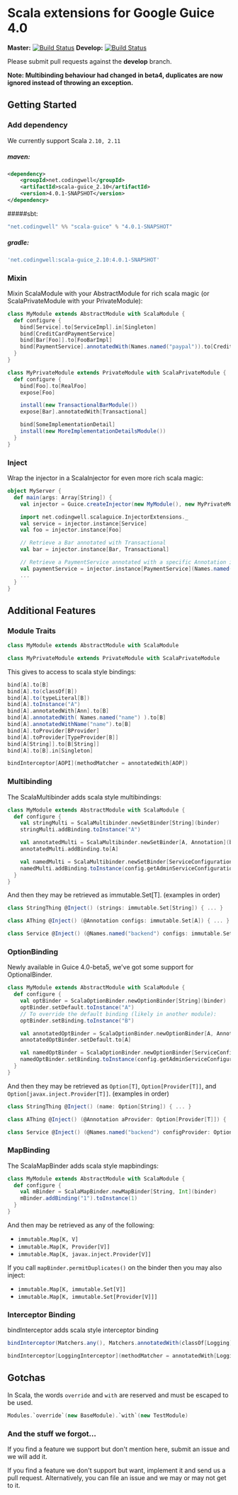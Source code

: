 Scala extensions for Google Guice 4.0
=====================================

**Master:** [![Build Status](https://travis-ci.org/codingwell/scala-guice.png?branch=master)](https://travis-ci.org/codingwell/scala-guice)
**Develop:** [![Build Status](https://travis-ci.org/codingwell/scala-guice.png?branch=develop)](https://travis-ci.org/codingwell/scala-guice)

Please submit pull requests against the **develop** branch.

**Note: Multibinding behaviour had changed in beta4, duplicates are now ignored instead of throwing an exception.**

Getting Started
---------------

### Add dependency
We currently support Scala `2.10, 2.11`

##### maven:
```xml
<dependency>
    <groupId>net.codingwell</groupId>
    <artifactId>scala-guice_2.10</artifactId>
    <version>4.0.1-SNAPSHOT</version>
</dependency>
```

#####sbt:
```scala
"net.codingwell" %% "scala-guice" % "4.0.1-SNAPSHOT"
```

##### gradle:
```groovy
'net.codingwell:scala-guice_2.10:4.0.1-SNAPSHOT'
```

### Mixin
Mixin ScalaModule with your AbstractModule for rich scala magic (or ScalaPrivateModule with your PrivateModule):
```scala
class MyModule extends AbstractModule with ScalaModule {
  def configure {
    bind[Service].to[ServiceImpl].in[Singleton]
    bind[CreditCardPaymentService]
    bind[Bar[Foo]].to[FooBarImpl]
    bind[PaymentService].annotatedWith(Names.named("paypal")).to[CreditCardPaymentService]
  }
}

class MyPrivateModule extends PrivateModule with ScalaPrivateModule {
  def configure {
    bind[Foo].to[RealFoo]
    expose[Foo]

    install(new TransactionalBarModule())
    expose[Bar].annotatedWith[Transactional]

    bind[SomeImplementationDetail]
    install(new MoreImplementationDetailsModule())
  }
}
```

### Inject
Wrap the injector in a ScalaInjector for even more rich scala magic:
```scala
object MyServer {
  def main(args: Array[String]) {
    val injector = Guice.createInjector(new MyModule(), new MyPrivateModule)

    import net.codingwell.scalaguice.InjectorExtensions._
    val service = injector.instance[Service]
    val foo = injector.instance[Foo]

    // Retrieve a Bar annotated with Transactional
    val bar = injector.instance[Bar, Transactional]

    // Retrieve a PaymentService annotated with a specific Annotation instance.
    val paymentService = injector.instance[PaymentService](Names.named("paypal"))
    ...
  }
}
```

Additional Features
-------------------

### Module Traits

```scala
class MyModule extends AbstractModule with ScalaModule
```
```scala
class MyPrivateModule extends PrivateModule with ScalaPrivateModule
```

This gives to access to scala style bindings:

```scala
bind[A].to[B]
bind[A].to(classOf[B])
bind[A].to(typeLiteral[B])
bind[A].toInstance("A")
bind[A].annotatedWith[Ann].to[B]
bind[A].annotatedWith( Names.named("name") ).to[B]
bind[A].annotatedWithName("name").to[B]
bind[A].toProvider[BProvider]
bind[A].toProvider[TypeProvider[B]]
bind[A[String]].to[B[String]]
bind[A].to[B].in[Singleton]

bindInterceptor[AOPI](methodMatcher = annotatedWith[AOP])
```

### Multibinding

The ScalaMultibinder adds scala style multibindings:

```scala
class MyModule extends AbstractModule with ScalaModule {
  def configure {
    val stringMulti = ScalaMultibinder.newSetBinder[String](binder)
    stringMulti.addBinding.toInstance("A")

    val annotatedMulti = ScalaMultibinder.newSetBinder[A, Annotation](binder)
    annotatedMulti.addBinding.to[A]

    val namedMulti = ScalaMultibinder.newSetBinder[ServiceConfiguration](binder, Names.named("backend"))
    namedMulti.addBinding.toInstance(config.getAdminServiceConfiguration)
  }
}
```

And then they may be retrieved as immutable.Set[T]. (examples in order)

```scala
class StringThing @Inject() (strings: immutable.Set[String]) { ... }

class AThing @Inject() (@Annotation configs: immutable.Set[A]) { ... }

class Service @Inject() (@Names.named("backend") configs: immutable.Set[ServiceConfiguration]) { ... }
```

### OptionBinding

Newly available in Guice 4.0-beta5, we've got some support for OptionalBinder.

```scala
class MyModule extends AbstractModule with ScalaModule {
  def configure {
    val optBinder = ScalaOptionBinder.newOptionBinder[String](binder)
    optBinder.setDefault.toInstance("A")
    // To override the default binding (likely in another module):
    optBinder.setBinding.toInstance("B")

    val annotatedOptBinder = ScalaOptionBinder.newOptionBinder[A, Annotation](binder)
    annotatedOptBinder.setDefault.to[A]

    val namedOptBinder = ScalaOptionBinder.newOptionBinder[ServiceConfiguration](binder, Names.named("backend"))
    namedOptBinder.setBinding.toInstance(config.getAdminServiceConfiguration)
  }
}
```

And then they may be retrieved as `Option[T]`, `Option[Provider[T]]`, and `Option[javax.inject.Provider[T]]`. (examples in order)

```scala
class StringThing @Inject() (name: Option[String]) { ... }

class AThing @Inject() (@Annotation aProvider: Option[Provider[T]]) { ... }

class Service @Inject() (@Names.named("backend") configProvider: Option[javax.inject.Provider[ServiceConfiguration]]) { ... }
```

### MapBinding

The ScalaMapBinder adds scala style mapbindings:

```scala
class MyModule extends AbstractModule with ScalaModule {
  def configure {
    val mBinder = ScalaMapBinder.newMapBinder[String, Int](binder)
    mBinder.addBinding("1").toInstance(1)
  }
}
```

And then may be retrieved as any of the following:
- `immutable.Map[K, V]`
- `immutable.Map[K, Provider[V]]`
- `immutable.Map[K, javax.inject.Provider[V]]`

If you call `mapBinder.permitDuplicates()` on the binder then you may also inject:
- `immutable.Map[K, immutable.Set[V]]`
- `immutable.Map[K, immutable.Set[Provider[V]]]`

### Interceptor Binding

bindInterceptor adds scala style interceptor binding

```java
bindInterceptor(Matchers.any(), Matchers.annotatedWith(classOf[Logging]), new LoggingInterceptor())
```

```scala
bindInterceptor[LoggingInterceptor](methodMatcher = annotatedWith[Logging])
```

## Gotchas

In Scala, the words `override` and `with` are reserved and must be escaped to be used.
```scala
Modules.`override`(new BaseModule).`with`(new TestModule)
```

### And the stuff we forgot...

If you find a feature we support but don't mention here, submit an issue and we will add it.

If you find a feature we don't support but want, implement it and send us a pull request. Alternatively, you can file an issue and we may or may not get to it.
